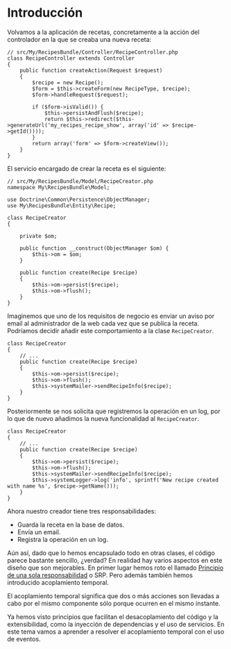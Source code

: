 # Introducción

Volvamos a la aplicación de recetas, concretamente a la acción del controlador en la que se creaba una nueva receta:

```
// src/My/RecipesBundle/Controller/RecipeController.php
class RecipeController extends Controller
{
    public function createAction(Request $request)
    {
        $recipe = new Recipe();
        $form = $this->createForm(new RecipeType, $recipe);
        $form->handleRequest($request);

        if ($form->isValid()) {
            $this->persistAndFlush($recipe);
            return $this->redirect($this->generateUrl('my_recipes_recipe_show', array('id' => $recipe->getId())));
        }
        return array('form' => $form->createView());
    }
}
```

El servicio encargado de crear la receta es el siguiente:

```
// src/My/RecipesBundle/Model/RecipeCreator.php
namespace My\RecipesBundle\Model;

use Doctrine\Common\Persistence\ObjectManager;
use My\RecipesBundle\Entity\Recipe;

class RecipeCreator
{

    private $om;

    public function __construct(ObjectManager $om) {
        $this->om = $om;
    }

    public function create(Recipe $recipe)
    {
        $this->om->persist($recipe);
        $this->om->flush();
    }
}
```


Imaginemos que uno de los requisitos de negocio es enviar un aviso por email al administrador de la web cada vez que se publica la receta. Podríamos decidir añadir este comportamiento a la clase `RecipeCreator`.


```
class RecipeCreator
{
    // ...
    public function create(Recipe $recipe)
    {
        $this->om->persist($recipe);
        $this->om->flush();
        $this->systemMailer->sendRecipeInfo($recipe);
    }
}
```

Posteriormente se nos solicita que registremos la operación en un log, por lo que de nuevo añadimos la nueva funcionalidad al `RecipeCreator`.

```
class RecipeCreator
{
    // ...
    public function create(Recipe $recipe)
    {
        $this->om->persist($recipe);
        $this->om->flush();
        $this->systemMailer->sendRecipeInfo($recipe);
        $this->systemLogger->log('info', sprintf('New recipe created with name %s', $recipe->getName()));
    }
}
```

Ahora nuestro creador tiene tres responsabilidades:

- Guarda la receta en la base de datos.
- Envía un email.
- Registra la operación en un log.


Aún así, dado que lo hemos encapsulado todo en otras clases, el código parece bastante sencillo, ¿verdad? En realidad hay varios aspectos en este diseño que son mejorables. En primer lugar hemos roto el llamado [Principio de una sola responsabilidad](https://docs.google.com/file/d/0ByOwmqah_nuGNHEtcU5OekdDMkk/edit) o SRP. Pero además también hemos introducido acoplamiento temporal.

El acoplamiento temporal significa que dos o más acciones son llevadas a cabo por el mismo componente sólo porque ocurren en el mismo instante.

Ya hemos visto principios que facilitan el desacoplamiento del código y la extensibilidad, como la inyección de dependencias y el uso de servicios. En este tema vamos a aprender a resolver el acoplamiento temporal con el uso de eventos.



